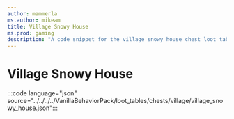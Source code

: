 ```yaml
---
author: mammerla
ms.author: mikeam
title: Village Snowy House
ms.prod: gaming
description: "A code snippet for the village snowy house chest loot table"
---
```


# Village Snowy House

:::code language="json" source="../../../../VanillaBehaviorPack/loot_tables/chests/village/village_snowy_house.json":::
